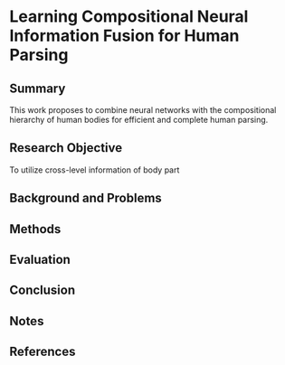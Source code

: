 # Learning Compositional Neural Information Fusion for Human Parsing
## Summary
This work proposes to combine neural networks with the compositional hierarchy of human bodies for efficient and complete human parsing.
## Research Objective
To utilize cross-level information of body part 
## Background and Problems

## Methods

## Evaluation

## Conclusion

## Notes

## References
<!--stackedit_data:
eyJoaXN0b3J5IjpbMTkwMjYyMzAyNiwtMTQyNjQwMzgzOF19
-->